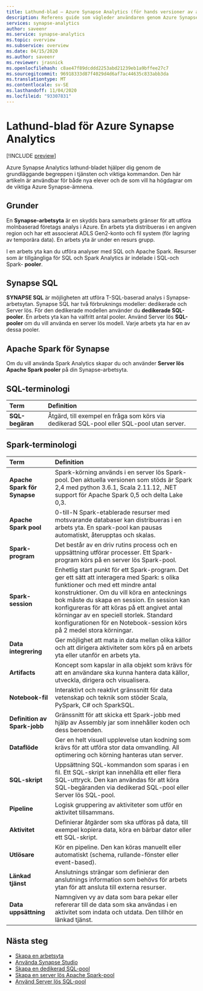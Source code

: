 ```yaml
---
title: Lathund-blad – Azure Synapse Analytics (för hands versioner av arbets ytor)
description: Referens guide som vägleder användaren genom Azure Synapse Analytics
services: synapse-analytics
author: saveenr
ms.service: synapse-analytics
ms.topic: overview
ms.subservice: overview
ms.date: 04/15/2020
ms.author: saveenr
ms.reviewer: jrasnick
ms.openlocfilehash: c8ae47f89dcddd2253abd21239eb1a9bffee27c7
ms.sourcegitcommit: 96918333d87f4029d4d6af7ac44635c833abb3da
ms.translationtype: MT
ms.contentlocale: sv-SE
ms.lasthandoff: 11/04/2020
ms.locfileid: "93307831"
---
```

# <a name="azure-synapse-analytics-cheat-sheet"></a>Lathund-blad för Azure Synapse Analytics

[!INCLUDE [preview](includes/note-preview.md)]

Azure Synapse Analytics lathund-bladet hjälper dig genom de grundläggande begreppen i tjänsten och viktiga kommandon. Den här artikeln är användbar för både nya elever och de som vill ha högdagrar om de viktiga Azure Synapse-ämnena.

## <a name="basics"></a>Grunder

En **Synapse-arbetsyta** är en skydds bara samarbets gränser för att utföra molnbaserad företags analys i Azure. En arbets yta distribueras i en angiven region och har ett associerat ADLS Gen2-konto och fil system (för lagring av temporära data). En arbets yta är under en resurs grupp.

I en arbets yta kan du utföra analyser med SQL och Apache Spark. Resurser som är tillgängliga för SQL och Spark Analytics är indelade i SQL-och Spark- **pooler**. 

## <a name="synapse-sql"></a>Synapse SQL

**SYNAPSE SQL** är möjligheten att utföra T-SQL-baserad analys i Synapse-arbetsytan. Synapse SQL har två förbruknings modeller: dedikerade och Server lös.  För den dedikerade modellen använder du **dedikerade SQL-pooler**. En arbets yta kan ha valfritt antal pooler. Använd Server lös **SQL-pooler** om du vill använda en server lös modell. Varje arbets yta har en av dessa pooler.

## <a name="apache-spark-for-synapse"></a>Apache Spark för Synapse

Om du vill använda Spark Analytics skapar du och använder **Server lös Apache Spark pooler** på din Synapse-arbetsyta.

## <a name="sql-terminology"></a>SQL-terminologi
| Term                         | Definition      |
|:---                                 |:---                 |
| **SQL-begäran**  |   Åtgärd, till exempel en fråga som körs via dedikerad SQL-pool eller SQL-pool utan server. |

## <a name="spark-terminology"></a>Spark-terminologi
| Term                         | Definition      |
|:---                                 |:---                 |
|**Apache Spark för Synapse** | Spark-körning används i en server lös Spark-pool. Den aktuella versionen som stöds är Spark 2,4 med python 3.6.1, Scala 2.11.12, .NET support för Apache Spark 0,5 och delta Lake 0,3.  | 
| **Apache Spark pool**  | 0-till-N Spark-etablerade resurser med motsvarande databaser kan distribueras i en arbets yta. En spark-pool kan pausas automatiskt, återupptas och skalas.  |
| **Spark-program**  |   Det består av en driv rutins process och en uppsättning utförar processer. Ett Spark-program körs på en server lös Spark-pool.            |
| **Spark-session**  |   Enhetlig start punkt för ett Spark-program. Det ger ett sätt att interagera med Spark: s olika funktioner och med ett mindre antal konstruktioner. Om du vill köra en antecknings bok måste du skapa en session. En session kan konfigureras för att köras på ett angivet antal körningar av en speciell storlek. Standard konfigurationen för en Notebook-session körs på 2 medel stora körningar. |
|**Data integrering**| Ger möjlighet att mata in data mellan olika källor och att dirigera aktiviteter som körs på en arbets yta eller utanför en arbets yta.| 
|**Artifacts**| Koncept som kapslar in alla objekt som krävs för att en användare ska kunna hantera data källor, utveckla, dirigera och visualisera.|
|**Notebook-fil**| Interaktivt och reaktivt gränssnitt för data vetenskap och teknik som stöder Scala, PySpark, C# och SparkSQL. |
|**Definition av Spark-jobb**|Gränssnitt för att skicka ett Spark-jobb med hjälp av Assembly jar som innehåller koden och dess beroenden.|
|**Dataflöde**|  Ger en helt visuell upplevelse utan kodning som krävs för att utföra stor data omvandling. All optimering och körning hanteras utan server. |
|**SQL-skript**| Uppsättning SQL-kommandon som sparas i en fil. Ett SQL-skript kan innehålla ett eller flera SQL-uttryck. Den kan användas för att köra SQL-begäranden via dedikerad SQL-pool eller Server lös SQL-pool.|
|**Pipeline**| Logisk gruppering av aktiviteter som utför en aktivitet tillsammans.|
|**Aktivitet**| Definierar åtgärder som ska utföras på data, till exempel kopiera data, köra en bärbar dator eller ett SQL-skript.|
|**Utlösare**| Kör en pipeline. Den kan köras manuellt eller automatiskt (schema, rullande-fönster eller event-based).|
|**Länkad tjänst**| Anslutnings strängar som definierar den anslutnings information som behövs för arbets ytan för att ansluta till externa resurser.|
|**Data uppsättning**|  Namngiven vy av data som bara pekar eller refererar till de data som ska användas i en aktivitet som indata och utdata. Den tillhör en länkad tjänst.|

## <a name="next-steps"></a>Nästa steg

- [Skapa en arbetsyta](quickstart-create-workspace.md)
- [Använda Synapse Studio](quickstart-synapse-studio.md)
- [Skapa en dedikerad SQL-pool](quickstart-create-sql-pool-portal.md)
- [Skapa en server lös Apache Spark-pool](quickstart-create-apache-spark-pool-portal.md)
- [Använd Server lös SQL-pool](quickstart-sql-on-demand.md)

